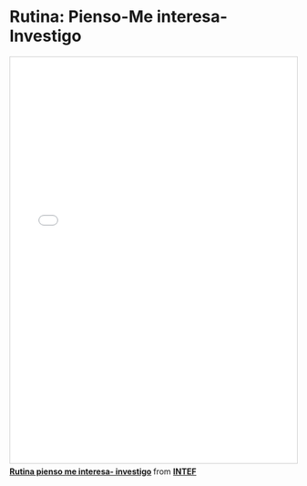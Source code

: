 # Rutina: Pienso-Me interesa-Investigo

<iframe src="//www.slideshare.net/slideshow/embed_code/key/5iNsFg79EE37kR" width="668" height="714" frameborder="0" marginwidth="0" marginheight="0" scrolling="no" style="border:1px solid #CCC; border-width:1px; margin-bottom:5px; max-width: 100%;" allowfullscreen> </iframe> <div style="margin-bottom:5px"> <strong> <a href="//www.slideshare.net/educacionlab/rutina-pienso-me-interesa-investigo" title="Rutina pienso me interesa- investigo" target="_blank">Rutina pienso me interesa- investigo</a> </strong> from <strong><a href="https://www.slideshare.net/educacionlab" target="_blank">INTEF</a></strong> </div>
